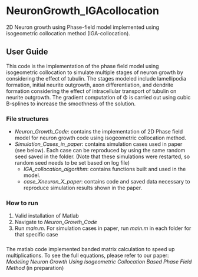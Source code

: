 # NeuronGrowth_IGAcollocation
2D Neuron growth using Phase-field model implemented using isogeometric collocation method (IGA-collocation).

## User Guide
This code is the implementation of the phase field model using isogeometric collocation to simulate multiple stages of neuron growth by considering the effect of tubulin. The stages modeled include lamellipodia formation, initial neurite outgrowth, axon differentiation, and dendrite formation considering the effect of intracellular transport of tubulin on neurite outgrowth. The gradient computation of Φ is carried out using cubic B-splines to increase the smoothness of the solution.

### File structures
- *Neuron_Growth_Code*: contains the implementation of 2D Phase field model for neuron growth code using isogeometric collocation method.
- *Simulation_Cases_in_paper*: contains simulation cases used in paper (see below). Each case can be reproduced by using the same random seed saved in the folder. (Note that these simulations were restarted, so random seed needs to be set based on log file)
	- *IGA_collocation_algorithm*: contains functions built and used in the model.
	- *case_Xneuron_X_paper*: contains code and saved data necessary to reproduce simulation results shown in the paper.

### How to run
1. Valid installation of Matlab
2. Navigate to *Neuron_Growth_Code*
3. Run *main.m*. For simulation cases in paper, run *main.m* in each folder for that specific case
### 
The matlab code implemented banded matrix calculation to speed up multiplications. To see the full equations, please refer to our paper:
*Modeling Neuron Growth Using Isogeometric Collocation Based Phase Field Method* (in preparation)